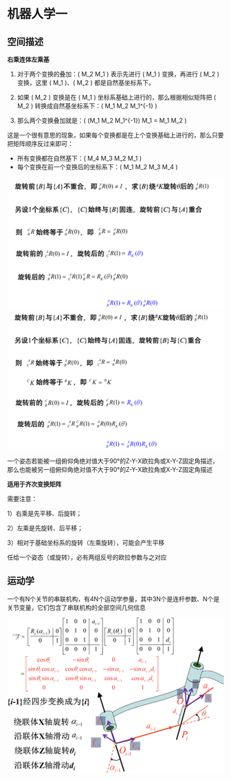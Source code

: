 # 机器人学一

## 空间描述

**右乘连体左乘基**


1. 对于两个变换的叠加：\( M_2 M_1 \) 表示先进行 \( M_1 \) 变换，再进行 \( M_2 \) 变换，这里 \( M_1 \)、\( M_2 \) 都是自然基坐标系下。

2. 如果 \( M_2 \) 变换是在 \( M_1 \) 坐标系基础上进行的，那么根据相似矩阵把 \( M_2 \) 转换成自然基坐标系下：\( M_1 M_2 M_1^{-1} \)

3. 那么两个变换叠加就是：\( (M_1 M_2 M_1^{-1}) M_1 = M_1 M_2 \)

这是一个很有意思的现象，如果每个变换都是在上个变换基础上进行的，那么只要把矩阵顺序反过来即可：

- 所有变换都在自然基下：\( M_4 M_3 M_2 M_1 \)
- 每个变换在前一个变换后的坐标系下：\( M_1 M_2 M_3 M_4 \)

![alt text](<pic/截屏2025-04-25 14.28.28.png>)
![alt text](<pic/截屏2025-04-25 14.28.54.png>)

一个姿态若能被一组俯仰角绝对值大于90°的Z-Y-X欧拉角或X-Y-Z固定角描述，那么也能被另一组俯仰角绝对值不大于90°的Z-Y-X欧拉角或X-Y-Z固定角描述

**适用于齐次变换矩阵**

需要注意：

1）右乘是先平移、后旋转；

2）左乘是先旋转、后平移；

3）相对于基础坐标系的旋转（左乘旋转），可能会产生平移

任给一个姿态（或旋转），必有两组反号的欧拉参数与之对应

## 运动学

一个有N个关节的串联机构，有4N个运动学参量，其中3N个是连杆参数、N个是关节变量，它们包含了串联机构的全部空间几何信息

![alt text](<pic/截屏2025-04-25 15.09.03.png>)


